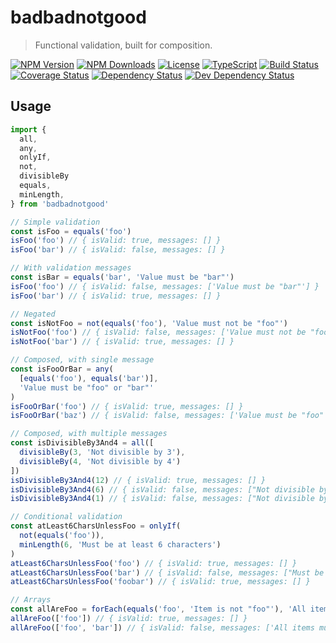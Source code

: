 # badbadnotgood

> Functional validation, built for composition.

[![NPM Version][npm-version-shield]][npm-version]
[![NPM Downloads][npm-stats-shield]][npm-stats]
[![License][license-shield]][license]
[![TypeScript][typescript-shield]][typescript]
[![Build Status][travis-ci-shield]][travis-ci]
[![Coverage Status][codecov-shield]][codecov]
[![Dependency Status][david-dm-shield]][david-dm]
[![Dev Dependency Status][david-dm-dev-shield]][david-dm-dev]

## Usage

```typescript
import {
  all,
  any,
  onlyIf,
  not,
  divisibleBy
  equals,
  minLength,
} from 'badbadnotgood'

// Simple validation
const isFoo = equals('foo')
isFoo('foo') // { isValid: true, messages: [] }
isFoo('bar') // { isValid: false, messages: [] }

// With validation messages
const isBar = equals('bar', 'Value must be "bar"')
isFoo('foo') // { isValid: false, messages: ['Value must be "bar"'] }
isFoo('bar') // { isValid: true, messages: [] }

// Negated
const isNotFoo = not(equals('foo'), 'Value must not be "foo"')
isNotFoo('foo') // { isValid: false, messages: ['Value must not be "foo"']}
isNotFoo('bar') // { isValid: true, messages: [] }

// Composed, with single message
const isFooOrBar = any(
  [equals('foo'), equals('bar')],
  'Value must be "foo" or "bar"'
)
isFooOrBar('foo') // { isValid: true, messages: [] }
isFooOrBar('baz') // { isValid: false, messages: ['Value must be "foo" or "bar"'] }

// Composed, with multiple messages
const isDivisibleBy3And4 = all([
  divisibleBy(3, 'Not divisible by 3'),
  divisibleBy(4, 'Not divisible by 4')
])
isDivisibleBy3And4(12) // { isValid: true, messages: [] }
isDivisibleBy3And4(6) // { isValid: false, messages: ["Not divisible by 4"] }
isDivisibleBy3And4(1) // { isValid: false, messages: ["Not divisible by 3", "Not divisible by 4"] }

// Conditional validation
const atLeast6CharsUnlessFoo = onlyIf(
  not(equals('foo')),
  minLength(6, 'Must be at least 6 characters')
)
atLeast6CharsUnlessFoo('foo') // { isValid: true, messages: [] }
atLeast6CharsUnlessFoo('bar') // { isValid: false, messages: ["Must be at least 6 characters"] }
atLeast6CharsUnlessFoo('foobar') // { isValid: true, messages: [] }

// Arrays
const allAreFoo = forEach(equals('foo', 'Item is not "foo"'), 'All items must be "foo"')
allAreFoo(['foo']) // { isValid: true, messages: [] }
allAreFoo(['foo', 'bar']) // { isValid: false, messages: ['All items must be "foo"', { index: 1, messages: ['Item is not "foo"] }] }
```

[npm-version]: https://npmjs.com/package/badbadnotgood
[npm-version-shield]: https://img.shields.io/npm/v/badbadnotgood.svg
[npm-stats]: http://npm-stat.com/charts.html?package=badbadnotgood&author=&from=&to=
[npm-stats-shield]: https://img.shields.io/npm/dt/badbadnotgood.svg?maxAge=2592000
[license]: ./LICENSE
[license-shield]: https://img.shields.io/npm/l/badbadnotgood.svg
[typescript]: https://www.typescriptlang.org/
[typescript-shield]: https://img.shields.io/badge/definitions-TypeScript-blue.svg
[travis-ci]: https://travis-ci.org/caseyWebb/badbadnotgood/
[travis-ci-shield]: https://img.shields.io/travis/caseyWebb/badbadnotgood/master.svg
[codecov]: https://codecov.io/gh/caseyWebb/badbadnotgood
[codecov-shield]: https://img.shields.io/codecov/c/github/caseyWebb/badbadnotgood.svg
[david-dm]: https://david-dm.org/caseyWebb/badbadnotgood
[david-dm-shield]: https://img.shields.io/david/caseyWebb/badbadnotgood.svg
[david-dm-dev]: https://david-dm.org/caseyWebb/badbadnotgood&type=dev
[david-dm-dev-shield]: https://david-dm.org/caseyWebb/badbadnotgood/dev-status.svg
